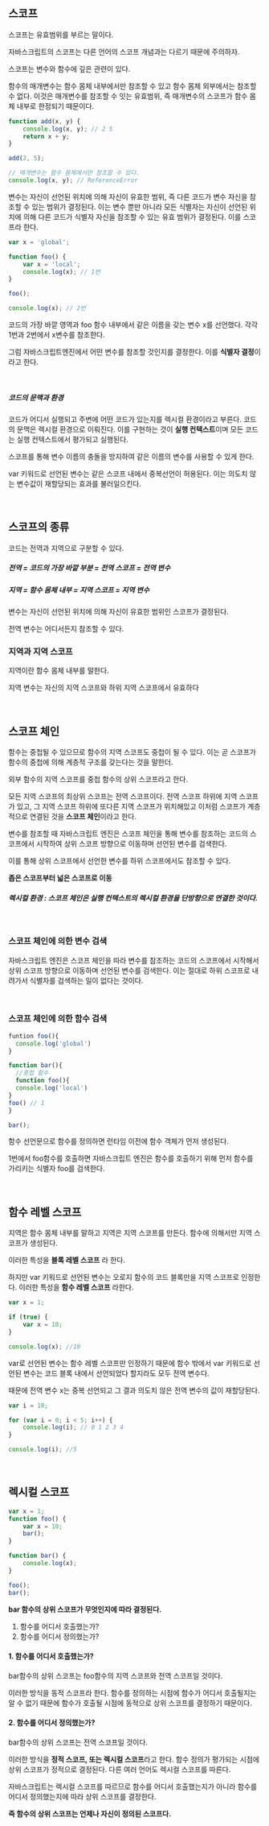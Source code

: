 <!-- @format -->

## **스코프**

스코프는 유효범위를 부르는 말이다.

자바스크립트의 스코프는 다른 언어의 스코프 개념과는 다르기 때문에 주의하자.

스코프는 변수와 함수에 깊은 관련이 있다.

함수의 매개변수는 함수 몸체 내부에서만 참조할 수 있고 함수 몸체 외부에서는 참조할 수 없다. 이것은 매개변수를 참조할 수 잇는 유효범위, 즉 매개변수의 스코프가 함수 몸체 내부로 한정되기 때문이다.

```js
function add(x, y) {
	console.log(x, y); // 2 5
	return x + y;
}

add(2, 5);

// 매개변수는 함수 몸체에서만 참조할 수 있다.
console.log(x, y); // ReferenceError
```

변수는 자신이 선언된 위치에 의해 자신이 유효한 범위, 즉 다른 코드가 변수 자신을 참조할 수 있는 범위가 결정된다. 이는 변수 뿐만 아니라 모든 식별자는 자신이 선언된 위치에 의해 다른 코드가 식별자 자신을 참조할 수 있는 유효 범위가 결정된다. 이를 스코프라 한다.

```js
var x = 'global';

function foo() {
	var x = 'local';
	console.log(x); // 1번
}

foo();

console.log(x); // 2번
```

코드의 가장 바깥 영역과 foo 함수 내부에서 같은 이름을 갖는 변수 x를 선언했다.
각각 1번과 2번에서 x변수를 참조한다.

그럼 자바스크립트엔진에서 어떤 변수를 참조할 것인지를 결정한다. 이를 **식별자 결정**이라고 한다.

<br/>

##### **코드의 문맥과 환경**

코드가 어디서 실행되고 주변에 어떤 코드가 있는지를 렉시컬 환경이라고 부른다.
코드의 문맥은 렉시컬 환경으로 이뤄진다.
이를 구현하는 것이 **실행 컨텍스트**이며 모든 코드는 실행 컨텍스트에서 평가되고 실행된다.

스코프를 통해 변수 이름의 충돌을 방지하여 같은 이름의 변수를 사용할 수 있게 한다.

var 키워드로 선언된 변수는 같은 스코프 내에서 중복선언이 허용된다. 이는 의도치 않는 변수값이 재할당되는 효과를 불러일으킨다.

<br/>

## **스코프의 종류**

코드는 전역과 지역으로 구분할 수 있다.

##### 전역 = 코드의 가장 바깥 부분 = 전역 스코프 = 전역 변수

##### 지역 = 함수 몸체 내부 = 지역 스코프 = 지역 변수

변수는 자신이 선언된 위치에 의해 자신이 유효한 범위인 스코프가 결정된다.

전역 변수는 어디서든지 참조할 수 있다.

### 지역과 지역 스코프

지역이란 함수 몸체 내부를 말한다.

지역 변수는 자신의 지역 스코프와 하위 지역 스코프에서 유효하다

<br/>

## **스코프 체인**

함수는 중첩될 수 있으므로 함수의 지역 스코프도 중첩이 될 수 있다. 이는 곧 스코프가 함수의 중첩에 의해 계층적 구조를 갖는다는 것을 말한더.

외부 함수의 지역 스코프를 중첩 함수의 상위 스코프라고 한다.

모든 지역 스코프의 최상위 스코프는 전역 스코프이다.
전역 스코프 하위에 지역 스코프가 있고, 그 지역 스코프 하위에 또다른 지역 스코프가 위치해있고 이처럼 스코프가 계층적으로 연결된 것을 **스코프 체인**이라고 한다.

변수를 참조할 때 자바스크립트 엔진은 스코프 체인을 통해 변수를 참조하는 코드의 스코프에서 시작하여 상위 스코프 방향으로 이동하며 선언된 변수를 검색한다.

이를 통해 상위 스코프에서 선언한 변수를 하위 스코프에서도 참조할 수 있다.

**좁은 스코프부터 넓은 스코프로 이동**

##### **렉시컬 환경** : 스코프 체인은 실행 컨텍스트의 렉시컬 환경을 단방향으로 연결한 것이다.

<br/>

### **스코프 체인에 의한 변수 검색**

자바스크립트 엔진은 스코프 체인을 따라 변수를 참조하는 코드의 스코프에서 시작해서 상위 스코프 방향으로 이동하며 선언된 변수를 검색한다. 이는 절대로 하위 스코프로 내려가서 식별자를 검색하는 일이 없다는 것이다.

<br/>

### **스코프 체인에 의한 함수 검색**

```js
funtion foo(){
  console.log('global')
}

function bar(){
  //중첩 함수
  function foo(){
  console.log('local')
}
foo() // 1
}

bar();
```

함수 선언문으로 함수를 정의하면 런타임 이전에 함수 객체가 먼저 생성된다.

1번에서 foo함수를 호출하면 자바스크립트 엔진은 함수를 호출하기 위해 먼저 함수를 가리키는 식별자 foo를 검색한다.

<br/>

## **함수 레벨 스코프**

지역은 함수 몸체 내부를 말하고 지역은 지역 스코프를 만든다. 함수에 의해서만 지역 스코프가 생성된다.

이러한 특성을 **블록 레벨 스코프** 라 한다.

하지만 var 키워드로 선언된 변수는 오로지 함수의 코드 블록만을 지역 스코프로 인정한다. 이러한 특성을 **함수 레벨 스코프** 라한다.

```js
var x = 1;

if (true) {
	var x = 10;
}

console.log(x); //10
```

var로 선언된 변수는 함수 레벨 스코프만 인정하기 때문에 함수 밖에서 var 키워드로 선언된 변수는 코드 블록 내에서 선언되었다 할지라도 모두 전역 변수다.

때문에 전역 변수 x는 중복 선언되고 그 결과 의도치 않은 전역 변수의 값이 재할당된다.

```js
var i = 10;

for (var i = 0; i < 5; i++) {
	console.log(i); // 0 1 2 3 4
}

console.log(i); //5
```

<br/>

## **렉시컬 스코프**

```js
var x = 1;
function foo() {
	var x = 10;
	bar();
}

function bar() {
	console.log(x);
}

foo();
bar();
```

**bar 함수의 상위 스코프가 무엇인지에 따라 결정된다.**

1. 함수를 어디서 호출했는가?
2. 함수를 어디서 정의했는가?

#### 1. 함수를 어디서 호출했는가?

bar함수의 상위 스코프는 foo함수의 지역 스코프와 전역 스코프일 것이다.

이러한 방식을 동적 스코프라 한다. 함수를 정의하는 시점에 함수가 어디서 호출될지는 알 수 없기 때문에 함수가 호출될 시점에 동적으로 상위 스코프를 결정하기 때문이다.

#### 2. 함수를 어디서 정의했는가?

bar함수의 상위 스코프는 전역 스코프일 것이다.

이러한 방식을 **정적 스코프, 또는 렉시컬 스코프**라고 한다. 함수 정의가 평가되는 시점에 상위 스코프가 정적으로 결정된다. 다른 여러 언어도 렉시컬 스코프를 따른다.

자바스크립트는 렉시컬 스코프를 따르므로 함수를 어디서 호출했는지가 아니라 함수를 어디서 정의했는지에 따라 상위 스코프를 결정한다.

**즉 함수의 상위 스코프는 언제나 자신이 정의된 스코프다.**
